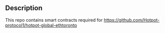 ## Description
This repo contains smart contracts required for https://github.com/Hotpot-protocol1/hotpot-global-ethtoronto 
